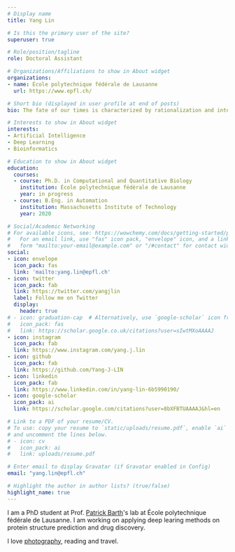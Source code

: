 ```yaml
---
# Display name
title: Yang Lin

# Is this the primary user of the site?
superuser: true

# Role/position/tagline
role: Doctoral Assistant

# Organizations/Affiliations to show in About widget
organizations:
- name: École polytechnique fédérale de Lausanne
  url: https://www.epfl.ch/

# Short bio (displayed in user profile at end of posts)
bio: The fate of our times is characterized by rationalization and intellectualization and, above all, by the disenchantment of the world.

# Interests to show in About widget
interests:
- Artificial Intelligence
- Deep Learning 
- Bioinformatics

# Education to show in About widget
education:
  courses:
  - course: Ph.D. in Computational and Quantitative Biology
    institution: École polytechnique fédérale de Lausanne
    year: in progress
  - course: B.Eng. in Automation
    institution: Massachusetts Institute of Technology
    year: 2020

# Social/Academic Networking
# For available icons, see: https://wowchemy.com/docs/getting-started/page-builder/#icons
#   For an email link, use "fas" icon pack, "envelope" icon, and a link in the
#   form "mailto:your-email@example.com" or "/#contact" for contact widget.
social:
- icon: envelope
  icon_pack: fas
  link: 'mailto:yang.lin@epfl.ch'
- icon: twitter
  icon_pack: fab
  link: https://twitter.com/yangjlin
  label: Follow me on Twitter
  display:
    header: true
# - icon: graduation-cap  # Alternatively, use `google-scholar` icon from `ai` icon pack
#   icon_pack: fas
#   link: https://scholar.google.co.uk/citations?user=sIwtMXoAAAAJ
- icon: instagram
  icon_pack: fab
  link: https://www.instagram.com/yang.j.lin
- icon: github
  icon_pack: fab
  link: https://github.com/Yang-J-LIN
- icon: linkedin
  icon_pack: fab
  link: https://www.linkedin.com/in/yang-lin-6b5990190/
- icon: google-scholar
  icon_pack: ai
  link: https://scholar.google.com/citations?user=8bXFBTUAAAAJ&hl=en

# Link to a PDF of your resume/CV.
# To use: copy your resume to `static/uploads/resume.pdf`, enable `ai` icons in `params.toml`, 
# and uncomment the lines below.
# - icon: cv
#   icon_pack: ai
#   link: uploads/resume.pdf

# Enter email to display Gravatar (if Gravatar enabled in Config)
email: "yang.lin@epfl.ch"

# Highlight the author in author lists? (true/false)
highlight_name: true
---
```


I am a PhD student at Prof. [Patrick Barth](https://www.epfl.ch/labs/barth-lab/)'s lab at École polytechnique fédérale de Lausanne. I am working on applying deep learing methods on protein structure prediction and drug discovery.

I love [photography](https://www.instagram.com/yang.j.lin/), reading and travel.

<!-- {{< icon name="download" pack="fas" >}} Download my {{< staticref "uploads/demo_resume.pdf" "newtab" >}}resumé{{< /staticref >}}. -->

